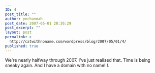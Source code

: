 ```yaml
---
ID: 4
post_title: ""
author: yochannah
post_date: 2007-05-01 20:36:29
post_excerpt: ""
layout: post
permalink: >
  http://catwithnoname.com/wordpress/blog/2007/05/01/4/
published: true
---
```

We're nearly halfway through 2007. I've just realised that. Time is being sneaky again. And I have a domain with no name! *L*